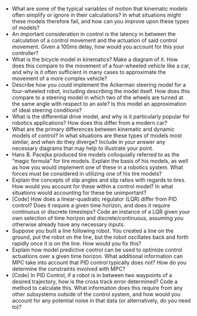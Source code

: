 
- What are some of the typical variables of motion that kinematic models often simplify or ignore in their calculations? In what situations might these models therefore fail, and how can you improve upon these types of models?
- An important consideration in control is the latency in between the calculation of a control movement and the actuation of said control movement. Given a 100ms delay, how would you account for this your controller?
- What is the bicycle model in kinematics? Make a diagram of it. How does this compare to the movement of a four-wheeled vehicle like a car, and why is it often sufficient in many cases to approximate the movement of a more complex vehicle?
- Describe how you could implement the Ackerman steering model for a four-wheeled robot, including describing the model itself. How does this compare to a steering model in which two of the wheels are turned at the same angle with respect to an axle? Is this model an approximation of ideal steering conditions?
- What is the differential drive model, and why is it particularly popular for robotics applications? How does this differ from a modern car?
- What are the primary differences between kinematic and dynamic models of control? In what situations are these types of models most similar, and when do they diverge? Include in your answer any necessary diagrams that may help to illustrate your point.
- Hans B. Pacejka produced tire models colloquially referred to as the “magic formula” for tire models. Explain the basis of his models, as well as how you would implement one of these in a robotics system. What forces must be considered in utilizing one of his tire models?
- Explain the concepts of slip angles and slip ratios with regards to tires. How would you account for these within a control model? In what situations would accounting for these be unimportant?
- [Code] How does a linear-quadratic regulator (LQR) differ from PID control? Does it require a given time horizon, and does it require continuous or discrete timesteps? Code an instance of a LQR given your own selection of time horizon and discrete/continuous, assuming you otherwise already have any necessary inputs.
- Suppose you built a line following robot. You created a line on the ground, put the robot on the line, but the robot oscillates back and forth rapidly once it is on the line. How would you fix this?
- Explain how model predictive control can be used to optimize control actuations over a given time horizon. What additional information can MPC take into account that PID control typically does not? How do you determine the constraints involved with MPC?
- [Code] In PID Control, if a robot is in between two waypoints of a desired trajectory, how is the cross track error determined? Code a method to calculate this. What information does this require from any other subsystems outside of the control system, and how would you account for any potential noise in that data (or alternatively, do you need to)?

